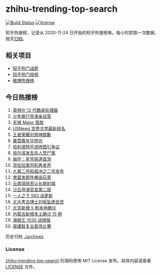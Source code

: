 # zhihu-trending-top-search

[![Build Status](https://github.com/justjavac/zhihu-trending-top-search/workflows/ci/badge.svg?branch=main)](https://github.com/justjavac/zhihu-trending-top-search/actions)
[![license](https://img.shields.io/github/license/justjavac/zhihu-trending-top-search)](https://github.com/justjavac/zhihu-trending-top-search/blob/main/LICENSE)

知乎热搜榜，记录从 2020-11-24 日开始的知乎热搜榜单。每小时抓取一次数据，按天[归档](./archives)。

## 相关项目

- [知乎热门话题](https://github.com/justjavac/zhihu-trending-hot-questions)
- [知乎热门视频](https://github.com/justjavac/zhihu-trending-hot-video)
- [微博热搜榜](https://github.com/justjavac/weibo-trending-hot-search)

## 今日热搜榜

<!-- BEGIN -->
<!-- 最后更新时间 Fri Oct 29 2021 04:13:54 GMT+0800 (China Standard Time) -->

1. [英特尔 12 代酷睿处理器](https://www.zhihu.com/search?q=12代酷睿)
1. [少年歌行导演亲自答](https://www.zhihu.com/search?q=少年歌行)
1. [天禄 Major 首胜](https://www.zhihu.com/search?q=tyloo)
1. [USNews 世界大学最新排名](https://www.zhihu.com/search?q=usnews大学排名2022)
1. [王者荣耀对原神致歉](https://www.zhihu.com/search?q=原神)
1. [暴雪嘉年华停办](https://www.zhihu.com/search?q=暴雪嘉年华)
1. [哈利波特手游拼图引争议](https://www.zhihu.com/search?q=哈利波特魔法觉醒)
1. [哈尔滨发生杀人焚尸案](https://www.zhihu.com/search?q=哈尔滨杀人焚尸)
1. [崩坏：星穹铁道首测](https://www.zhihu.com/search?q=崩坏星穹铁道)
1. [货拉拉案司机再发声](https://www.zhihu.com/search?q=货拉拉)
1. [九章二号和祖冲之二号发布](https://www.zhihu.com/search?q=九章二号)
1. [育碧发邮件嘲讽玩家](https://www.zhihu.com/search?q=育碧)
1. [云南瑞丽否认长期封城](https://www.zhihu.com/search?q=瑞丽)
1. [沙丘导演官宣第二部](https://www.zhihu.com/search?q=沙丘)
1. [一人之下 583 话更新](https://www.zhihu.com/search?q=一人之下)
1. [北大考古博士刘拓坠崖去世](https://www.zhihu.com/search?q=刘拓)
1. [北京新增 5 例本地确诊](https://www.zhihu.com/search?q=北京疫情)
1. [内蒙古新增本土确诊 15 例](https://www.zhihu.com/search?q=内蒙古疫情)
1. [海贼王 1030 话情报](https://www.zhihu.com/search?q=海贼王)
1. [易建联复出首场比赛](https://www.zhihu.com/search?q=易建联)

<!-- END -->

历史归档 [./archives](./archives)

### License

[zhihu-trending-top-search](https://github.com/justjavac/zhihu-trending-top-search)
的源码使用 MIT License 发布。具体内容请查看 [LICENSE](./LICENSE) 文件。
